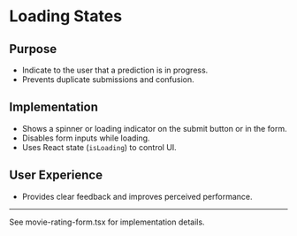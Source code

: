 # Loading States

## Purpose
- Indicate to the user that a prediction is in progress.
- Prevents duplicate submissions and confusion.

## Implementation
- Shows a spinner or loading indicator on the submit button or in the form.
- Disables form inputs while loading.
- Uses React state (`isLoading`) to control UI.

## User Experience
- Provides clear feedback and improves perceived performance.

---

See movie-rating-form.tsx for implementation details. 